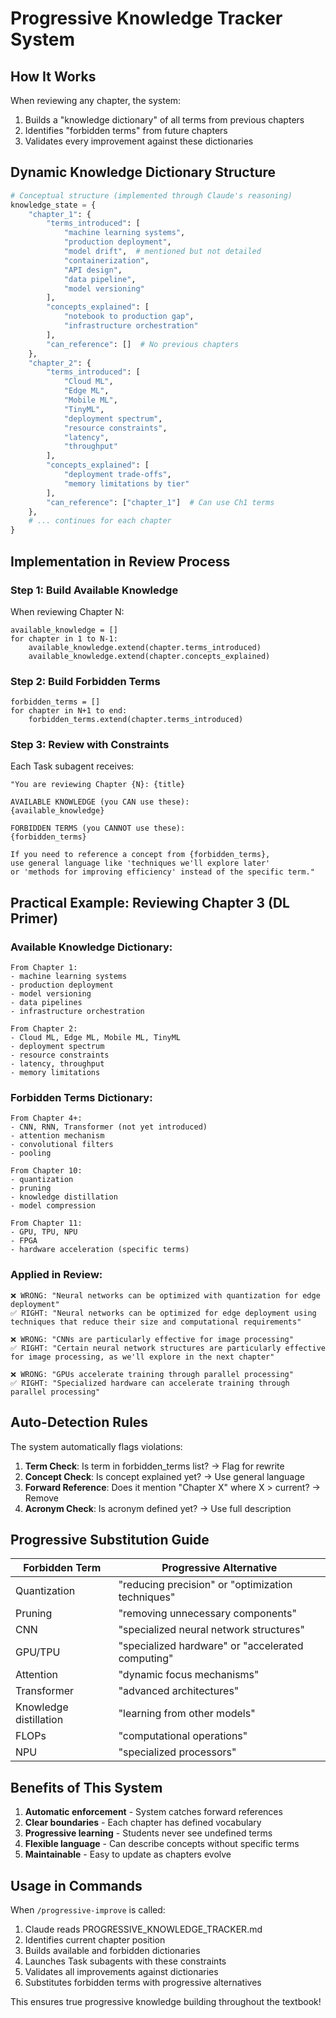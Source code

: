 # Progressive Knowledge Tracker System

## How It Works

When reviewing any chapter, the system:
1. Builds a "knowledge dictionary" of all terms from previous chapters
2. Identifies "forbidden terms" from future chapters
3. Validates every improvement against these dictionaries

## Dynamic Knowledge Dictionary Structure

```python
# Conceptual structure (implemented through Claude's reasoning)
knowledge_state = {
    "chapter_1": {
        "terms_introduced": [
            "machine learning systems",
            "production deployment",
            "model drift",  # mentioned but not detailed
            "containerization",
            "API design",
            "data pipeline",
            "model versioning"
        ],
        "concepts_explained": [
            "notebook to production gap",
            "infrastructure orchestration"
        ],
        "can_reference": []  # No previous chapters
    },
    "chapter_2": {
        "terms_introduced": [
            "Cloud ML",
            "Edge ML",
            "Mobile ML", 
            "TinyML",
            "deployment spectrum",
            "resource constraints",
            "latency",
            "throughput"
        ],
        "concepts_explained": [
            "deployment trade-offs",
            "memory limitations by tier"
        ],
        "can_reference": ["chapter_1"]  # Can use Ch1 terms
    },
    # ... continues for each chapter
}
```

## Implementation in Review Process

### Step 1: Build Available Knowledge
When reviewing Chapter N:
```
available_knowledge = []
for chapter in 1 to N-1:
    available_knowledge.extend(chapter.terms_introduced)
    available_knowledge.extend(chapter.concepts_explained)
```

### Step 2: Build Forbidden Terms
```
forbidden_terms = []
for chapter in N+1 to end:
    forbidden_terms.extend(chapter.terms_introduced)
```

### Step 3: Review with Constraints
Each Task subagent receives:
```
"You are reviewing Chapter {N}: {title}

AVAILABLE KNOWLEDGE (you CAN use these):
{available_knowledge}

FORBIDDEN TERMS (you CANNOT use these):
{forbidden_terms}

If you need to reference a concept from {forbidden_terms}, 
use general language like 'techniques we'll explore later' 
or 'methods for improving efficiency' instead of the specific term."
```

## Practical Example: Reviewing Chapter 3 (DL Primer)

### Available Knowledge Dictionary:
```
From Chapter 1:
- machine learning systems
- production deployment  
- model versioning
- data pipelines
- infrastructure orchestration

From Chapter 2:
- Cloud ML, Edge ML, Mobile ML, TinyML
- deployment spectrum
- resource constraints
- latency, throughput
- memory limitations
```

### Forbidden Terms Dictionary:
```
From Chapter 4+:
- CNN, RNN, Transformer (not yet introduced)
- attention mechanism
- convolutional filters
- pooling

From Chapter 10:
- quantization
- pruning  
- knowledge distillation
- model compression

From Chapter 11:
- GPU, TPU, NPU
- FPGA
- hardware acceleration (specific terms)
```

### Applied in Review:
```
❌ WRONG: "Neural networks can be optimized with quantization for edge deployment"
✅ RIGHT: "Neural networks can be optimized for edge deployment using techniques that reduce their size and computational requirements"

❌ WRONG: "CNNs are particularly effective for image processing"  
✅ RIGHT: "Certain neural network structures are particularly effective for image processing, as we'll explore in the next chapter"

❌ WRONG: "GPUs accelerate training through parallel processing"
✅ RIGHT: "Specialized hardware can accelerate training through parallel processing"
```

## Auto-Detection Rules

The system automatically flags violations:

1. **Term Check**: Is term in forbidden_terms list? → Flag for rewrite
2. **Concept Check**: Is concept explained yet? → Use general language
3. **Forward Reference**: Does it mention "Chapter X" where X > current? → Remove
4. **Acronym Check**: Is acronym defined yet? → Use full description

## Progressive Substitution Guide

| Forbidden Term | Progressive Alternative |
|---------------|------------------------|
| Quantization | "reducing precision" or "optimization techniques" |
| Pruning | "removing unnecessary components" |
| CNN | "specialized neural network structures" |
| GPU/TPU | "specialized hardware" or "accelerated computing" |
| Attention | "dynamic focus mechanisms" |
| Transformer | "advanced architectures" |
| Knowledge distillation | "learning from other models" |
| FLOPs | "computational operations" |
| NPU | "specialized processors" |

## Benefits of This System

1. **Automatic enforcement** - System catches forward references
2. **Clear boundaries** - Each chapter has defined vocabulary
3. **Progressive learning** - Students never see undefined terms
4. **Flexible language** - Can describe concepts without specific terms
5. **Maintainable** - Easy to update as chapters evolve

## Usage in Commands

When `/progressive-improve` is called:

1. Claude reads PROGRESSIVE_KNOWLEDGE_TRACKER.md
2. Identifies current chapter position
3. Builds available and forbidden dictionaries
4. Launches Task subagents with these constraints
5. Validates all improvements against dictionaries
6. Substitutes forbidden terms with progressive alternatives

This ensures true progressive knowledge building throughout the textbook!